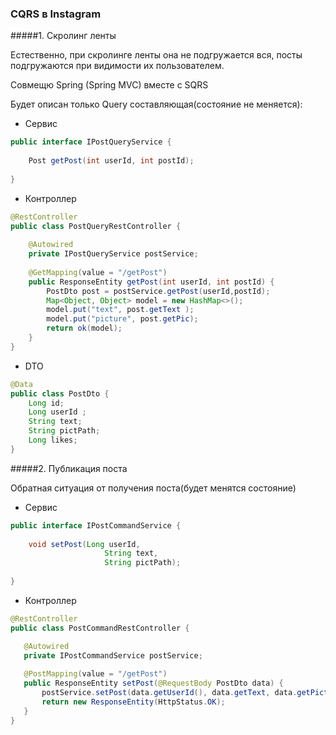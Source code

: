### CQRS в Instagram

#####1. Скролинг ленты

Естественно, при скролинге ленты она не подгружается вся,
 посты подгружаются при видимости их пользователем.
 
 Совмещю Spring (Spring MVC) вместе с SQRS
 
 Будет описан только Query составляющая(состояние не меняется):
 + Сервис
 ```java
 public interface IPostQueryService {
  
     Post getPost(int userId, int postId);
    
}
```
 + Контроллер
```java
@RestController
public class PostQueryRestController {
 
    @Autowired
    private IPostQueryService postService;
    
    @GetMapping(value = "/getPost")
    public ResponseEntity getPost(int userId, int postId) {
        PostDto post = postService.getPost(userId,postId);
        Map<Object, Object> model = new HashMap<>();
        model.put("text", post.getText );
        model.put("picture", post.getPic);
        return ok(model);
    }
}
```
 + DTO
```java
@Data
public class PostDto {
    Long id;
    Long userId ;
    String text;
    String pictPath;
    Long likes;
}
```
#####2. Публикация поста

Обратная ситуация от получения поста(будет менятся состояние)
 + Сервис
 ```java
 public interface IPostCommandService {
  
     void setPost(Long userId,
                      String text,
                      String pictPath);
    
}
```
 + Контроллер
 ```java
@RestController
public class PostCommandRestController {
 
    @Autowired
    private IPostCommandService postService;
    
    @PostMapping(value = "/getPost")
    public ResponseEntity setPost(@RequestBody PostDto data) {
        postService.setPost(data.getUserId(), data.getText, data.getPict);
        return new ResponseEntity(HttpStatus.OK);
    }
}
``` 